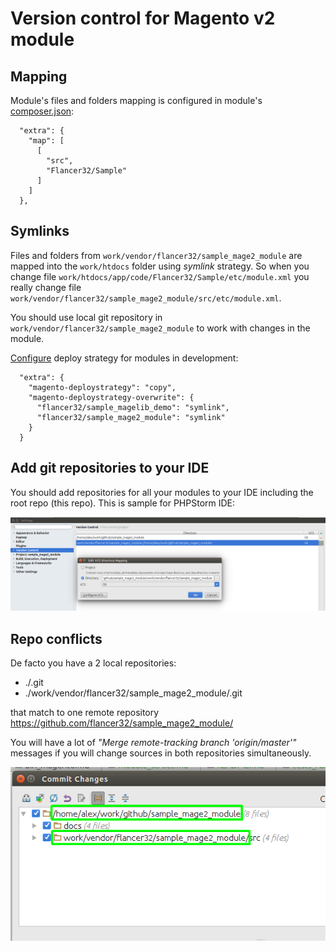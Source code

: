 # Version control for Magento v2 module



## Mapping

Module's files and folders mapping is configured in module's [composer.json](../composer.json):

      "extra": {
        "map": [
          [
            "src",
            "Flancer32/Sample"
          ]
        ]
      },

 
## Symlinks

Files and folders from `work/vendor/flancer32/sample_mage2_module` are mapped into the `work/htdocs` folder using
*symlink* strategy. So when you change file `work/htdocs/app/code/Flancer32/Sample/etc/module.xml`
you really change file `work/vendor/flancer32/sample_mage2_module/src/etc/module.xml`.

You should use local git repository in `work/vendor/flancer32/sample_mage2_module` to work with changes in the module.

 
[Configure](https://github.com/flancer32/sample_mage2_module/blob/master/work/composer.json) deploy strategy for 
modules in development:

      "extra": {
        "magento-deploystrategy": "copy",
        "magento-deploystrategy-overwrite": {
          "flancer32/sample_magelib_demo": "symlink",
          "flancer32/sample_mage2_module": "symlink"
        }
      }
 
 
## Add git repositories to your IDE

You should add repositories for all your modules to your IDE including the root repo (this repo). 
This is sample for PHPStorm IDE:

![vc_ide_settings][vc_ide_settings]





## Repo conflicts

De facto you have a 2 local repositories:
* ./.git
* ./work/vendor/flancer32/sample_mage2_module/.git

that match to one remote repository https://github.com/flancer32/sample_mage2_module/

You will have a lot of _"Merge remote-tracking branch 'origin/master'"_ messages if you will change sources in both
 repositories simultaneously.

![vc_repo_conflicts][vc_repo_conflicts]
   
   
   
[vc_ide_settings]: ./img/phpstorm_vs_setup.png
[vc_repo_conflicts]: ./img/vc2_repo_conflicts.png